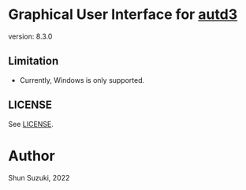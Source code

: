 # Graphical User Interface for [autd3](https://github.com/shinolab/autd3)

version: 8.3.0

## Limitation

* Currently, Windows is only supported.

## LICENSE

See [LICENSE](./LICENSE).

# Author

Shun Suzuki, 2022
